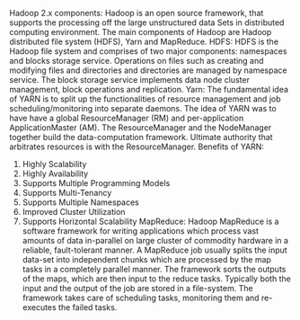 Hadoop 2.x components:
Hadoop is an open source framework, that supports the processing off the large unstructured data
Sets in distributed computing environment. The main components of Hadoop are Hadoop distributed file system (HDFS), Yarn and MapReduce.
HDFS:
HDFS is the Hadoop file system and comprises of two major components: namespaces and blocks storage service. Operations on files such as creating and modifying files and directories and directories are managed by namespace service. The block storage service implements data node cluster management, block operations and replication.
Yarn:
The fundamental idea of YARN is to split up the functionalities of resource management and job scheduling/monitoring into separate daemons. The idea of YARN was to have have a global ResourceManager (RM) and per-application ApplicationMaster (AM). 
The ResourceManager and the NodeManager together build the data-computation framework. Ultimate authority that arbitrates resources is with the ResourceManager.
Benefits of YARN:
1.	Highly Scalability
2.	Highly Availability
3.	Supports Multiple Programming Models
4.	Supports Multi-Tenancy
5.	Supports Multiple Namespaces
6.	Improved Cluster Utilization
7.	Supports Horizontal Scalability
MapReduce:
Hadoop MapReduce is a software framework for writing applications which process vast amounts of data in-parallel on large cluster of commodity hardware in a reliable, fault-tolerant manner.
A MapReduce job usually splits the input data-set into independent chunks which are processed by the map tasks in a completely parallel manner. The framework sorts the outputs of the maps, which are then input to the reduce tasks. Typically both the input and the output of the job are stored in a file-system. The framework takes care of scheduling tasks, monitoring them and re-executes the failed tasks.
